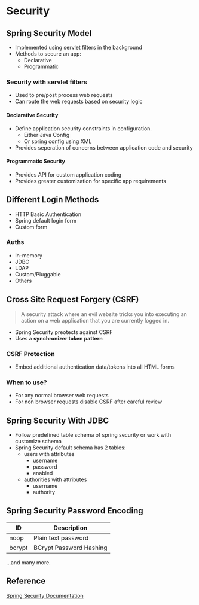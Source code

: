 # Security

## Spring Security Model
- Implemented using servlet filters in the background
- Methods to secure an app:
    - Declarative
    - Programmatic

### Security with servlet filters
- Used to pre/post process web requests
- Can route the web requests based on security logic

#### Declarative Security
- Define application security constraints in configuration.
    - Either Java Config
    - Or spring config using XML
- Provides seperation of concerns between application code and security

#### Programmatic Security
- Provides API for custom application coding
- Provides greater customization for specific app requirements

## Different Login Methods
- HTTP Basic Authentication
- Spring default login form
- Custom form

### Auths
- In-memory
- JDBC
- LDAP
- Custom/Pluggable
- Others

## Cross Site Request Forgery (CSRF)
> A security attack where an evil website tricks you into executing an action on a web application that you are currently logged in.
- Spring Security preotects against CSRF
- Uses a **synchronizer token pattern**
### CSRF Protection
- Embed additional authentication data/tokens into all HTML forms
### When to use?
- For any normal browser web requests
- For non browser requests disable CSRF after careful review

## Spring Security With JDBC
- Follow predefined table schema of spring security or work with customize schema
- Spring Security default schema has 2 tables:
	- users with attributes
		- username
		- password
		- enabled
	- authorities with attributes
		- username
		- authority

## Spring Security Password Encoding
| ID | Description |
|--------------- | --------------- |
| noop | Plain text password |
| bcrypt | BCrypt Password Hashing |

...and many more.


## Reference
[Spring Security Documentation](https://docs.spring.io/spring-security/site/docs/4.2.3.RELEASE/reference/htmlsingle/)